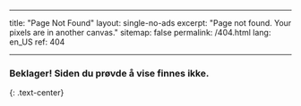 * * *

title: "Page Not Found" layout: single-no-ads excerpt: "Page not found. Your pixels are in another canvas." sitemap: false permalink: /404.html lang: en_US ref: 404

* * *

### Beklager! Siden du prøvde å vise finnes ikke.

{: .text-center}